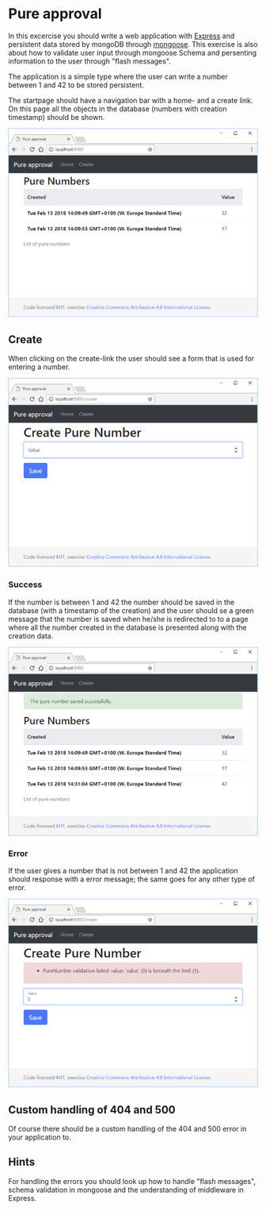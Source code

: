 # Pure approval

In this excercise you should write a web application with [Express](http://expressjs.com/) and persistent data stored by mongoDB through [mongoose](http://mongoosejs.com/). This exercise is also about how to validate user input through mongoose Schema and persenting information to the user through "flash messages".

The application is a simple type where the user can write a number between 1 and 42 to be stored persistent.

The startpage should have a navigation bar with a home- and a create link. On this page all the objects in the database (numbers with creation timestamp) should be shown.

![index](./.readme/index.png)

## Create

When clicking on the create-link the user should see a form that is used for entering a number.

![create](./.readme/create.png)

### Success

If the number is between 1 and 42 the number should be saved in the database (with a timestamp of the creation) and the user should se a green message that the number is saved when he/she is redirected to to a page where all the number created in the database is presented along with the creation data.

![success](./.readme/success.png)

### Error

If the user gives a number that is not between 1 and 42 the application should response with a error message; the same goes for any other type of error.

![error](./.readme/error.png)

## Custom handling of 404 and 500

Of course there should be a custom handling of the 404 and 500 error in your application to.

## Hints

For handling the errors you should look up how to handle "flash messages", schema validation in mongoose and the understanding of middleware in Express.
